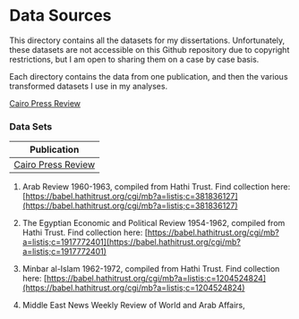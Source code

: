 # Data Sources
This directory contains all the datasets for my dissertations. Unfortunately, these datasets are not accessible on this Github repository due to copyright restrictions, but I am open to sharing them on a case by case basis. 

Each directory contains the data from one publication, and then the various transformed datasets I use in my analyses. 

[Cairo Press Review](./cairo_press_review_1962/README.md)
### Data Sets

| Publication | 
| --- |
| [Cairo Press Review](./cairo_press_review_1962/README.md) |

1. Arab Review 1960-1963, compiled from Hathi Trust. Find collection here: [https://babel.hathitrust.org/cgi/mb?a=listis;c=381836127](https://babel.hathitrust.org/cgi/mb?a=listis;c=381836127)

1. The Egyptian Economic and Political Review 1954-1962, compiled from Hathi Trust. Find collection here: [https://babel.hathitrust.org/cgi/mb?a=listis;c=1917772401](https://babel.hathitrust.org/cgi/mb?a=listis;c=1917772401)

1. Minbar al-Islam 1962-1972, compiled from Hathi Trust. Find collection here: [https://babel.hathitrust.org/cgi/mb?a=listis;c=1204524824](https://babel.hathitrust.org/cgi/mb?a=listis;c=1204524824)

1. Middle East News Weekly Review of World and Arab Affairs,
